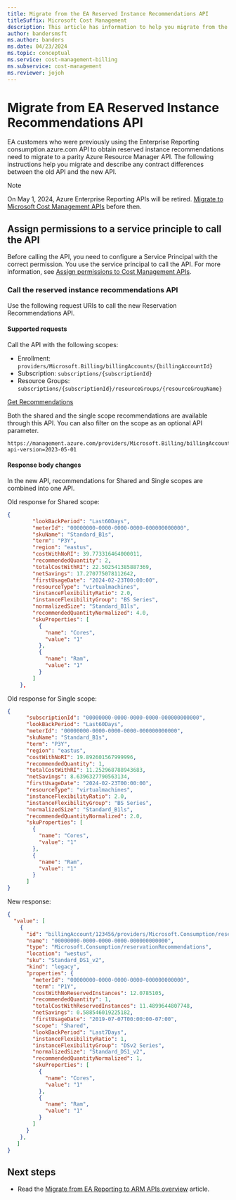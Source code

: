 ```yaml
---
title: Migrate from the EA Reserved Instance Recommendations API
titleSuffix: Microsoft Cost Management
description: This article has information to help you migrate from the EA Reserved Instance Recommendations API.
author: bandersmsft
ms.author: banders
ms.date: 04/23/2024
ms.topic: conceptual
ms.service: cost-management-billing
ms.subservice: cost-management
ms.reviewer: jojoh
---
```


# Migrate from EA Reserved Instance Recommendations API

EA customers who were previously using the Enterprise Reporting consumption.azure.com API to obtain reserved instance recommendations need to migrate to a parity Azure Resource Manager API. The following instructions help you migrate and describe any contract differences between the old API and the new API.

> [!NOTE]
> On May 1, 2024, Azure Enterprise Reporting APIs will be retired. [Migrate to Microsoft Cost Management APIs](migrate-ea-reporting-arm-apis-overview.md) before then.

## Assign permissions to a service principle to call the API

Before calling the API, you need to configure a Service Principal with the correct permission. You use the service principal to call the API. For more information, see [Assign permissions to Cost Management APIs](cost-management-api-permissions.md).

### Call the reserved instance recommendations API

Use the following request URIs to call the new Reservation Recommendations API.

#### Supported requests

Call the API with the following scopes:

- Enrollment: `providers/Microsoft.Billing/billingAccounts/{billingAccountId}`
- Subscription: `subscriptions/{subscriptionId}`
- Resource Groups: `subscriptions/{subscriptionId}/resourceGroups/{resourceGroupName}`

[Get Recommendations](/rest/api/consumption/reservationrecommendations/list)

Both the shared and the single scope recommendations are available through this API. You can also filter on the scope as an optional API parameter.

```http
https://management.azure.com/providers/Microsoft.Billing/billingAccounts/123456/providers/Microsoft.Consumption/reservationRecommendations?api-version=2023-05-01 
```

#### Response body changes

In the new API, recommendations for Shared and Single scopes are combined into one API.

Old response for Shared scope:

```json
{
        "lookBackPeriod": "Last60Days",
        "meterId": "00000000-0000-0000-0000-000000000000",
        "skuName": "Standard_B1s",
        "term": "P3Y",
        "region": "eastus",
        "costWithNoRI": 39.773316464000011,
        "recommendedQuantity": 2,
        "totalCostWithRI": 22.502541385887369,
        "netSavings": 17.270775078112642,
        "firstUsageDate": "2024-02-23T00:00:00",
        "resourceType": "virtualmachines",
        "instanceFlexibilityRatio": 2.0,
        "instanceFlexibilityGroup": "BS Series",
        "normalizedSize": "Standard_B1ls",
        "recommendedQuantityNormalized": 4.0,
        "skuProperties": [
          {
            "name": "Cores",
            "value": "1"
          },
          {
            "name": "Ram",
            "value": "1"
          }
        ]
    },
```

Old response for Single scope:

```json
{
      "subscriptionId": "00000000-0000-0000-0000-000000000000",
      "lookBackPeriod": "Last60Days",
      "meterId": "00000000-0000-0000-0000-000000000000",
      "skuName": "Standard_B1s",
      "term": "P3Y",
      "region": "eastus",
      "costWithNoRI": 19.892601567999996,
      "recommendedQuantity": 1,
      "totalCostWithRI": 11.252968788943683,
      "netSavings": 8.6396327790563134,
      "firstUsageDate": "2024-02-23T00:00:00",
      "resourceType": "virtualmachines",
      "instanceFlexibilityRatio": 2.0,
      "instanceFlexibilityGroup": "BS Series",
      "normalizedSize": "Standard_B1ls",
      "recommendedQuantityNormalized": 2.0,
      "skuProperties": [
        {
          "name": "Cores",
          "value": "1"
        },
        {
          "name": "Ram",
          "value": "1"
        }
      ]
}
```

New response:

```json
{
  "value": [
    {
      "id": "billingAccount/123456/providers/Microsoft.Consumption/reservationRecommendations/00000000-0000-0000-0000-000000000000",
      "name": "00000000-0000-0000-0000-000000000000",
      "type": "Microsoft.Consumption/reservationRecommendations",
      "location": "westus",
      "sku": "Standard_DS1_v2",
      "kind": "legacy",
      "properties": {
        "meterId": "00000000-0000-0000-0000-000000000000",
        "term": "P1Y",
        "costWithNoReservedInstances": 12.0785105,
        "recommendedQuantity": 1,
        "totalCostWithReservedInstances": 11.4899644807748,
        "netSavings": 0.588546019225182,
        "firstUsageDate": "2019-07-07T00:00:00-07:00",
        "scope": "Shared",
        "lookBackPeriod": "Last7Days",
        "instanceFlexibilityRatio": 1,
        "instanceFlexibilityGroup": "DSv2 Series",
        "normalizedSize": "Standard_DS1_v2",
        "recommendedQuantityNormalized": 1,
        "skuProperties": [
          {
            "name": "Cores",
            "value": "1"
          },
          {
            "name": "Ram",
            "value": "1"
          }
        ]
      }
    },
   ]
}
```

## Next steps

- Read the [Migrate from EA Reporting to ARM APIs overview](migrate-ea-reporting-arm-apis-overview.md) article.